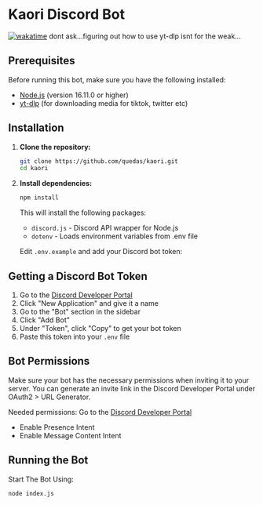 # Kaori Discord Bot

[![wakatime](https://wakatime.com/badge/user/5add4576-3bca-45b2-8a1f-4ce09b7f9e08/project/92183f86-efce-482e-a141-a6da1cc9e68c.svg)](https://wakatime.com/badge/user/5add4576-3bca-45b2-8a1f-4ce09b7f9e08/project/92183f86-efce-482e-a141-a6da1cc9e68c)
dont ask...figuring out how to use yt-dlp isnt for the weak...

## Prerequisites

Before running this bot, make sure you have the following installed:

- [Node.js](https://nodejs.org/) (version 16.11.0 or higher)
- [yt-dlp](https://github.com/yt-dlp/yt-dlp) (for downloading media for tiktok, twitter etc)

## Installation

1. **Clone the repository:**
   ```bash
   git clone https://github.com/quedas/kaori.git
   cd kaori
   ```

2. **Install dependencies:**
   ```bash
   npm install
   ```

   This will install the following packages:
   - `discord.js` - Discord API wrapper for Node.js
   - `dotenv` - Loads environment variables from .env file

   Edit `.env.example` and add your Discord bot token:

## Getting a Discord Bot Token

1. Go to the [Discord Developer Portal](https://discord.com/developers/applications)
2. Click "New Application" and give it a name
3. Go to the "Bot" section in the sidebar
4. Click "Add Bot"
5. Under "Token", click "Copy" to get your bot token
6. Paste this token into your `.env` file

## Bot Permissions

Make sure your bot has the necessary permissions when inviting it to your server. You can generate an invite link in the Discord Developer Portal under OAuth2 > URL Generator.

Needed permissions:
Go to the [Discord Developer Portal](https://discord.com/developers/applications)
-  Enable Presence Intent
- Enable Message Content Intent

## Running the Bot

Start The Bot Using:
```bash
node index.js
```
